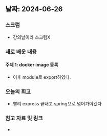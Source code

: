 ## 날짜: 2024-06-26

### 스크럼
- 강의날이라 스크럼X

### 새로 배운 내용
#### 주제 1: docker image 등록

- 이후 module로 export하였다.


### 오늘의 회고
- 빨리 express 끝내고 spring으로 넘어가야겠다

### 참고 자료 및 링크
- 
